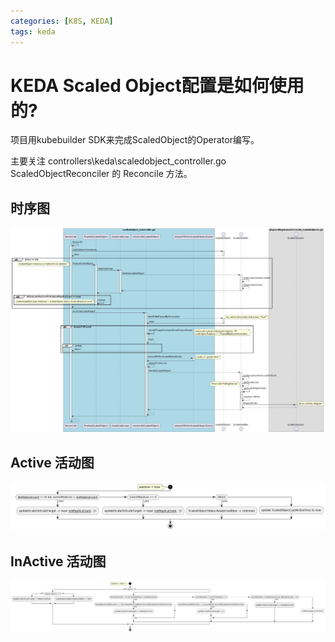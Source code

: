 ```yaml
---
categories: [K8S, KEDA]
tags: keda
---
```


# KEDA Scaled Object配置是如何使用的?

项目用kubebuilder SDK来完成ScaledObject的Operator编写。

主要关注 controllers\keda\scaledobject_controller.go ScaledObjectReconciler 的 Reconcile 方法。

## 时序图
![](../assets/images/keda/keda-operator-sq.png)

## Active 活动图
![](../assets/images/keda/keda-operator-active-ad.png)

## InActive 活动图
![](../assets/images/keda/keda-operator-inactive-ad.png)
